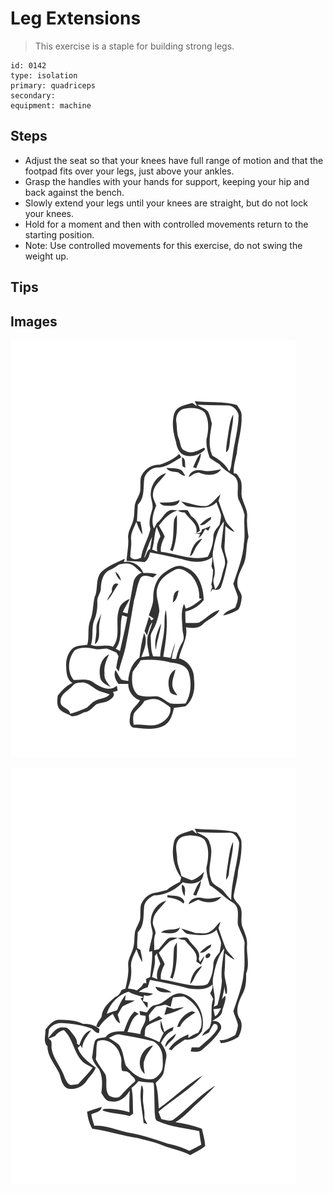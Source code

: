 # Leg Extensions
> This exercise is a staple for building strong legs.

``` 
id: 0142 
type: isolation 
primary: quadriceps 
secondary:  
equipment: machine 
``` 

## Steps

 - Adjust the seat so that your knees have full range of motion and that the footpad fits over your legs, just above your ankles.
 - Grasp the handles with your hands for support, keeping your hip and back against the bench.
 - Slowly extend your legs until your knees are straight, but do not lock your knees.
 - Hold for a moment and then with controlled movements return to the starting position.
 - Note: Use controlled movements for this exercise, do not swing the weight up.

## Tips


## Images

![](./../svg/0142-relaxation.svg)

![](./../svg/0142-tension.svg)
